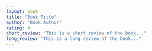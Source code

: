 ```yaml
---
layout: book
title: "Book Title"
author: "Book Author"
rating: 4
short_review: "This is a short review of the book..."
long_review: "This is a long review of the book..."
---
```

